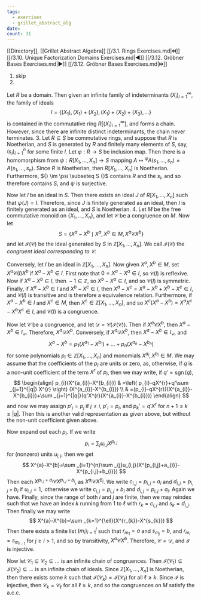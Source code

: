 ```yaml
---
tags:
  - exercises
  - grillet_abstract_alg
date:
count: 31
---
```

[[Directory]], [[Grillet Abstract Algebra]]
[[/3.1. Rings Exercises.md|🞀🞀]] [[/3.10. Unique Factorization Domains Exercises.md|◀]] [[/3.12. Gröbner Bases Exercises.md|▶]] [[/3.12. Gröbner Bases Exercises.md|🞂🞂]]
1. skip
2. 
Let ${} R$ be a domain. Then given an infinite family of indeterminants ${} ( X_{i} )_{i=1}^{\infty}  {}$, the family of ideals
$$
I=\{ (X_{ 1}),\, (X_{1})+(X_{2}),\,  (X_{1})+(X_{2})+(X_{3}),\,\dots \}
$$
is contained in the commutative ring ${} R[( X_{i} )_{i=1}^{\infty} ] {}$, and forms a chain. However, since there are infinite distinct indeterminants, the chain never terminates.
3. 
Let ${} R\subseteq S {}$ be commutative rings, and suppose that ${} R$ is Noetherian, and $S$ is generated by $R {}$ and finitely many elements of $S$, say, ${} (s_{i})_{i =1}^{n} {}$ for some finite $I$. Let $\varphi:R\to{}S {}$ be inclusion map. Then there is a homomorphism from ${} \psi:R[X_{1},\,\dots,\,X_{n}]\to{}S {}$ mapping ${} A\mapsto{}^{\varphi}A(s_{1},\,\dots,\,s_{n})=A(s_{1},\,\dots,\,s_{ n}) {}$. Since $R$ is Noetherian, then ${} R[X_{1},\,\dots,\,X_{n}] {}$ is Noetherian. Furthermore, ${} \im \psi \subseteq S {}$ contains $R {}$ and the ${} s_{i} {}$, and so therefore contains $S$, and $\psi$ is surjective. 

Now let $I$ be an ideal in $S {}$. Then there exists an ideal $J {}$ of ${} R[X_{1},\,\dots,\,X_{ n}]$ such that ${} \psi(J)=I {}$. Therefore, since $J$ is finitely generated as an ideal, then $I$ is finitely generated as an ideal, and $S$ is Noetherian.
4. 
Let $M$ be the free commutative monoid on ${} \{ X_{1},\,\dots,\,X_{ n} \} {}$, and let $\mathcal{C}$ be a congruence on $M$. Now let
$$
S=\{ X^{a}-X^{b} \mid X^{a},\, X^{b} \in M,\, X^{a} \mathbin{\mathcal{C}}X^{b} \}
$$
and let ${} \mathscr{I}({\mathcal{C}}) {}$ be the ideal generated by ${} S$ in ${} \mathbb{Z}[X_{1},\,\dots,\,X_{n}] {}$. We call ${} \mathscr{I}({\mathcal{C}}) {}$ the *congruent ideal corresponding to $\mathcal{C} {}$*.

Conversely, let $I$ be an ideal in ${} \mathbb{Z}[X_{1},\,\dots,\,X_{n}] {}$. Now given ${} X^{a},\, X^{b} \in M {}$, set ${} X^{a} \mathbin{\mathscr{C}(I)} X^{b} {}$ if ${} X^{a}-X^{b} \in I {}$. First note that ${} 0=X^{a}-X^{a} \in I {}$, so $\mathscr{C}(I)$ is reflexive. Now if ${} X^{a}-X^{b} \in I {}$, then ${} -1 \in \mathbb{Z} {}$, so ${} X^{b}-X^{a} \in I {}$, and so ${} \mathscr{C}(I) {}$ is symmetric. Finally, if ${} X^{a}-X^{b} \in I {}$ and ${} X^{b}-X^{c} \in I {}$, then ${} X^{a}-X^{c}=X^{a}-X^{b}+X^{b}-X^{c} \in I {}$, and ${} \mathscr{C}(I) {}$ is transitive and is therefore a equivalence relation. Furthermore, if ${} X^{a}-X^{b} \in I {}$ and ${} X^{c} \in M {}$, then ${} X^{c} \in \mathbb{Z}[X_{1},\,\dots,\,X_{n}] {}$, and so ${} X^{c}(X^{a}-X^{b})=X^{a}X^{c}-X^{b}X^{c} \in I {}$, and ${} \mathscr{C}(I) {}$ is a congruence. 

Now let $\mathcal{C}$ be a congruence, and let ${} \mathcal{D}=\mathscr{C}(\mathscr{I}(\mathcal{C})) {}$. Then if ${} X^{a}\mathbin{\mathcal{C}} X^{b} {}$, then ${} X^{a}-X^{b} \in I_{\mathcal{C}} {}$. Therefore, ${} X^{a} \mathbin{\mathcal{D}}X^{b} {}$. Conversely, if ${} X^{a} \mathbin{\mathcal{D}} X^{b} {}$, then ${} X^{a}-X^{b} \in I_{\mathcal{C}} {}$, and 
$$
X^{a}-X^{b}=p_{1}(X^{a_{1}}-X^{b_{1}})+\dots+p_{n}(X^{a_{n}}-X^{b_{n}})
$$
for some polynomials ${} p_{i} \in \mathbb{Z}[{X_{1},\,\dots,\,X_{n}}] {}$ and monomials ${} X^{a_{i}},\, X^{b_{i}} \in M {}$. We may assume that the coefficients of the ${} p_{i} {}$ are units or zero, as, otherwise, if ${} q {}$ is a non-unit coefficient of the term ${} X^{r} {}$ of ${} p_{i} {}$, then we may write, if ${} q'=\operatorname{sgn}(q) {}$,
$$
\begin{align}
 p_{i}(X^{a_{i}}-X^{b_{i}})  & =\left( p_{i}-qX^{r}+q'\sum _{j=1}^{|q|}  X^{r} \right) (X^{a_{i}}-X^{b_{i}}) \\
 & =(p_{i}-qX^{r})(X^{a_{i}}-X^{b_{i}})+\sum _{j=1}^{|q|}(q'X^{r}(X^{a_{i}}-X^{b_{i}}))
 \end{align}
$$
and now we may assign ${} p'_{j}=p_{j} {}$ if $j\neq i {}$, ${} p'_{i}=p_{i} {}$, and ${} p_{k}'=q'X^{r} {}$ for ${} n+1\leq k\leq |q| {}$. Then this is another valid representation as given above, but without the non-unit coefficient given above.

Now expand out each ${} p_{i}$. If we write
$$
p_{i}=\sum_{j} u_{i,j}X^{p_{i, j}}
$$
for (nonzero) units ${} u_{i,\, j} {}$, then we get
$$
X^{a}-X^{b}=\sum _{i=1}^{n}\sum _{j}u_{i,j}(X^{p_{i,j}+a_{i}}-X^{p_{i,j}+b_{i}})
$$
Then each ${} X^{p_{i,j}+a_{i}}\mathbin{\mathcal{C}}X^{p_{i,j}+b_{i}} {}$, as ${} X^{a_{i}} \mathbin{\mathcal{C}} X^{B_{i}} {}$. We write ${} c_{i,j}=p_{i,j}+a_{i} {}$ and ${} d_{i,j}=p_{i,j}+b_{i} {}$ if ${} u_{i,j}=1, {}$ otherwise we write $c_{i,j}=p_{i,j}+b_{i} {}$ and ${} d_{i,j}=p_{i,j}+a_{i} {}$. Again we have. Finally, since the range of both $i$ and $j$ are finite, then we may reindex such that we have an index $k {}$ running from $1$ to $\ell$ with ${} r_{k}=c_{i,j} {}$ and ${} s_{k}=d_{i,j} {}$. Then finally we may write
$$
X^{a}-X^{b}=\sum _{k=1}^{\ell}(X^{r_{k}}-X^{s_{k}})
$$
Then there exists a finite list ${} (m_{i})_{i=1}^{j} {}$ such that ${} r_{m_{1}}=a {}$ and ${} s_{m_{j}}=b {}$, and ${} r_{m_{i}}=s_{m_{i-1}} {}$ for ${} j\geq i>1 {}$, and so by transitivity, ${} X^{a} \mathbin{\mathcal{C}} X^{b} {}$. Therefore, $\mathcal{C}=\mathcal{D} {}$, and $\mathscr{I}$ is injective. 

Now let ${} \mathcal{C}_{1} \subseteq  \mathcal{C}_{2} \subseteq \dots  {}$ is an infinite chain of congruences. Then ${} \mathscr{I}(\mathcal{C}_{1}) \subseteq \mathscr{I}(\mathcal{C}_{2})\subseteq \dots  {}$ is an infinite chain of ideals. Since ${} \mathbb{Z}[X_{1},\,\dots,\,X_{n}] {}$ is Noetherian, then there exists some $k$ such that ${} \mathscr{I}(\mathcal{C}_{k})=\mathscr{I}(\mathcal{C}_{\ell}) {}$ for all ${} \ell \geq k {}$. Since $\mathscr{I}$ is injective, then ${} \mathcal{C}_{k}=\mathcal{C}_{\ell} {}$ for all $\ell\geq k$, and so the congruences on $M$ satisfy the a.c.c.